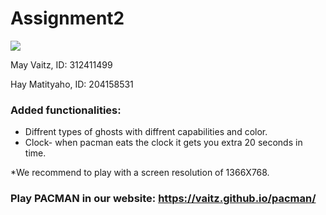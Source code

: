 # Assignment2
![](https://github.com/vaitz/pacman/blob/master/photos/bar_pacline.gif)


May Vaitz, ID: 312411499

Hay Matityaho, ID: 204158531

### Added functionalities:
* Diffrent types of ghosts with diffrent capabilities and color.
* Clock- when pacman eats the clock it gets you extra 20 seconds in time.

*We recommend to play with a screen resolution of 1366X768.

### Play PACMAN in our website: https://vaitz.github.io/pacman/
 
